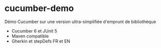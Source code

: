 # cucumber-demo
Démo Cucumber sur une version ultra-simplifiée d'emprunt de bibliothèque
* Cucumber 6 et JUnit 5
* Maven compatible
* Gherkin et stepDefs FR et EN

